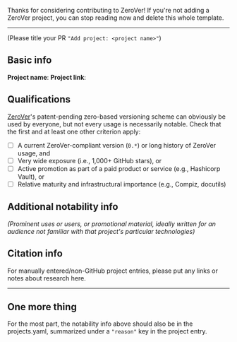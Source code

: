 
Thanks for considering contributing to ZeroVer! If you're not
adding a ZeroVer project, you can stop reading now and
delete this whole template.

---

(Please title your PR `"Add project: <project name>"`)

## Basic info

**Project name**:
**Project link**:

## Qualifications

[ZeroVer](https://zerover.org)'s patent-pending zero-based versioning
scheme can obviously be used by everyone, but not every usage is
necessarily notable. Check that the first and at least one other
criterion apply:

- [ ] A current ZeroVer-compliant version (`0.*`) or long history of ZeroVer usage, and
- [ ] Very wide exposure (i.e., 1,000+ GitHub stars), or
- [ ] Active promotion as part of a paid product or service (e.g., Hashicorp Vault), or
- [ ] Relative maturity and infrastructural importance (e.g., Compiz, docutils)

## Additional notability info

*(Prominent uses or users, or promotional material, ideally written
for an audience not familiar with that project's particular
technologies)*

## Citation info

For manually entered/non-GitHub project entries, please put any links
or notes about research here.

---

## One more thing

For the most part, the notability info above should also be in the
projects.yaml, summarized under a `"reason"` key in the project entry.
